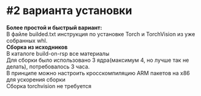 <h1>#2 варианта установки</h1>
<b>Более простой и быстрый вариант:</b><br>
В файле builded.txt инструкция по установке Torch и TorchVision из уже собранных whl.<br>
<b>Сборка из исходников</b><br>
В каталоге build-on-rsp все материалы<br>
Для сборки было использовано 3 ядра(максимум 4, но лучше так не делать), потребовалось 3 часа.<br>
В принципе можно настроить кросскомпиляцию ARM пакетов на x86 для ускорения сборки <br>
Сборка torchvision не требуется<br>
